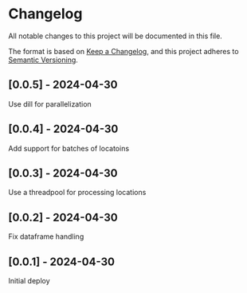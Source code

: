 # Changelog
All notable changes to this project will be documented in this file.

The format is based on [Keep a Changelog](https://keepachangelog.com/en/1.0.0/),
and this project adheres to [Semantic Versioning](https://semver.org/spec/v2.0.0.html).

## [0.0.5] - 2024-04-30
Use dill for parallelization

## [0.0.4] - 2024-04-30
Add support for batches of locatoins

## [0.0.3] - 2024-04-30
Use a threadpool for processing locations

## [0.0.2] - 2024-04-30
Fix dataframe handling

## [0.0.1] - 2024-04-30
Initial deploy
